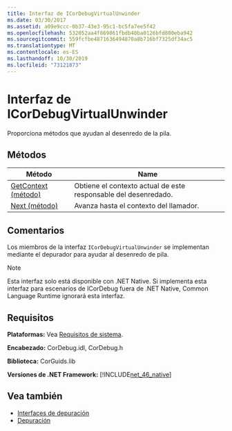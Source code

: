 ```yaml
---
title: Interfaz de ICorDebugVirtualUnwinder
ms.date: 03/30/2017
ms.assetid: a09e9ccc-0b37-43e3-95c1-bc5fa7ee5f42
ms.openlocfilehash: 532052aa4f869861fbdb40ba0126bfd800eba942
ms.sourcegitcommit: 559fcfbe4871636494870a8b716bf7325df34ac5
ms.translationtype: MT
ms.contentlocale: es-ES
ms.lasthandoff: 10/30/2019
ms.locfileid: "73121873"
---
```

# <a name="icordebugvirtualunwinder-interface"></a>Interfaz de ICorDebugVirtualUnwinder
Proporciona métodos que ayudan al desenredo de la pila.  
  
## <a name="methods"></a>Métodos  
  
|Método|Name|  
|------------|----------|  
|[GetContext (método)](../../../../docs/framework/unmanaged-api/debugging/icordebugvirtualunwinder-getcontext-method.md)|Obtiene el contexto actual de este responsable del desenredado.|  
|[Next (método)](../../../../docs/framework/unmanaged-api/debugging/icordebugvirtualunwinder-next-method.md)|Avanza hasta el contexto del llamador.|  
  
## <a name="remarks"></a>Comentarios  
 Los miembros de la interfaz `ICorDebugVirtualUnwinder` se implementan mediante el depurador para ayudar al desenredo de pila.  
  
> [!NOTE]
> Esta interfaz solo está disponible con .NET Native. Si implementa esta interfaz para escenarios de ICorDebug fuera de .NET Native, Common Language Runtime ignorará esta interfaz.  
  
## <a name="requirements"></a>Requisitos  
 **Plataformas:** Vea [Requisitos de sistema](../../../../docs/framework/get-started/system-requirements.md).  
  
 **Encabezado:** CorDebug.idl, CorDebug.h  
  
 **Biblioteca:** CorGuids.lib  
  
 **Versiones de .NET Framework:** [!INCLUDE[net_46_native](../../../../includes/net-46-native-md.md)]  
  
## <a name="see-also"></a>Vea también

- [Interfaces de depuración](../../../../docs/framework/unmanaged-api/debugging/debugging-interfaces.md)
- [Depuración](../../../../docs/framework/unmanaged-api/debugging/index.md)
